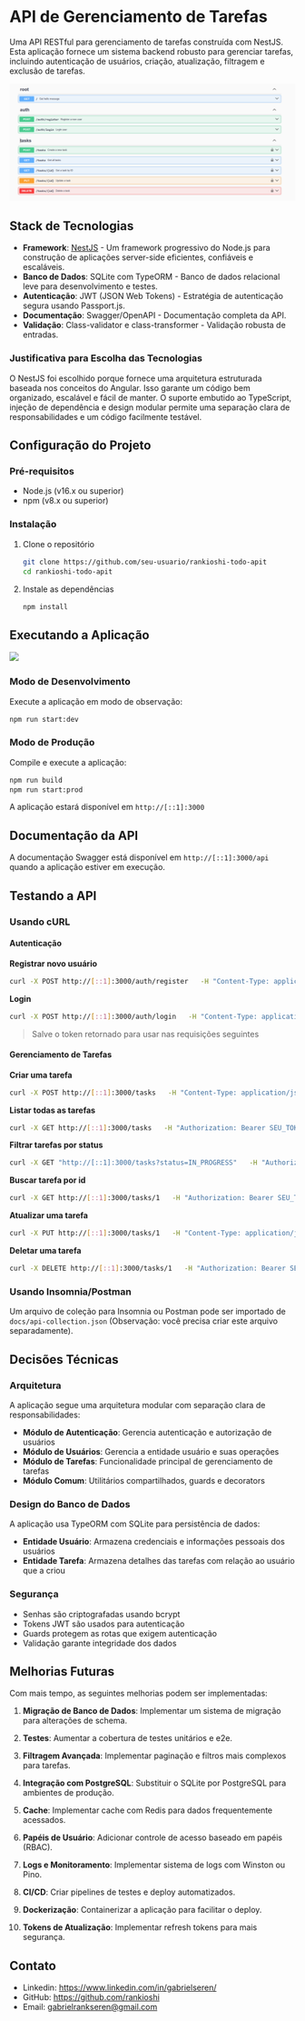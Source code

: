 # API de Gerenciamento de Tarefas

Uma API RESTful para gerenciamento de tarefas construída com NestJS. Esta aplicação fornece um sistema backend robusto para gerenciar tarefas, incluindo autenticação de usuários, criação, atualização, filtragem e exclusão de tarefas.

<img src="imgs/swaggerUI.png"/>

## Stack de Tecnologias

- **Framework**: [NestJS](https://nestjs.com/) - Um framework progressivo do Node.js para construção de aplicações server-side eficientes, confiáveis e escaláveis.
- **Banco de Dados**: SQLite com TypeORM - Banco de dados relacional leve para desenvolvimento e testes.
- **Autenticação**: JWT (JSON Web Tokens) - Estratégia de autenticação segura usando Passport.js.
- **Documentação**: Swagger/OpenAPI - Documentação completa da API.
- **Validação**: Class-validator e class-transformer - Validação robusta de entradas.

### Justificativa para Escolha das Tecnologias

O NestJS foi escolhido porque fornece uma arquitetura estruturada baseada nos conceitos do Angular. Isso garante um código bem organizado, escalável e fácil de manter. O suporte embutido ao TypeScript, injeção de dependência e design modular permite uma separação clara de responsabilidades e um código facilmente testável.

## Configuração do Projeto

### Pré-requisitos

- Node.js (v16.x ou superior)
- npm (v8.x ou superior)

### Instalação

1. Clone o repositório
   ```bash
   git clone https://github.com/seu-usuario/rankioshi-todo-apit
   cd rankioshi-todo-apit
   ```

2. Instale as dependências
   ```bash
   npm install
   ```

## Executando a Aplicação

<img src="imgs/npmstart.png"/>

### Modo de Desenvolvimento

Execute a aplicação em modo de observação:
```bash
npm run start:dev
```

### Modo de Produção

Compile e execute a aplicação:
```bash
npm run build
npm run start:prod
```

A aplicação estará disponível em `http://[::1]:3000`

## Documentação da API

A documentação Swagger está disponível em `http://[::1]:3000/api` quando a aplicação estiver em execução.

## Testando a API

### Usando cURL

#### Autenticação

**Registrar novo usuário**
```bash
curl -X POST http://[::1]:3000/auth/register   -H "Content-Type: application/json"   -d '{"username": "testuser", "password": "Password123!"}'
```

**Login**
```bash
curl -X POST http://[::1]:3000/auth/login   -H "Content-Type: application/json"   -d '{"username": "testuser", "password": "Password123!"}'
```

> Salve o token retornado para usar nas requisições seguintes

#### Gerenciamento de Tarefas

**Criar uma tarefa**
```bash
curl -X POST http://[::1]:3000/tasks   -H "Content-Type: application/json"   -H "Authorization: Bearer SEU_TOKEN_JWT"   -d '{"title": "Completar projeto", "description": "Finalizar o projeto NestJS", "status": "OPEN"}'
```

**Listar todas as tarefas**
```bash
curl -X GET http://[::1]:3000/tasks   -H "Authorization: Bearer SEU_TOKEN_JWT"
```

**Filtrar tarefas por status**
```bash
curl -X GET "http://[::1]:3000/tasks?status=IN_PROGRESS"   -H "Authorization: Bearer SEU_TOKEN_JWT"
```

**Buscar tarefa por id**
```bash
curl -X GET http://[::1]:3000/tasks/1   -H "Authorization: Bearer SEU_TOKEN_JWT"
```

**Atualizar uma tarefa**
```bash
curl -X PUT http://[::1]:3000/tasks/1   -H "Content-Type: application/json"   -H "Authorization: Bearer SEU_TOKEN_JWT"   -d '{"status": "DONE"}'
```

**Deletar uma tarefa**
```bash
curl -X DELETE http://[::1]:3000/tasks/1   -H "Authorization: Bearer SEU_TOKEN_JWT"
```

### Usando Insomnia/Postman

Um arquivo de coleção para Insomnia ou Postman pode ser importado de `docs/api-collection.json` (Observação: você precisa criar este arquivo separadamente).

## Decisões Técnicas

### Arquitetura

A aplicação segue uma arquitetura modular com separação clara de responsabilidades:
- **Módulo de Autenticação**: Gerencia autenticação e autorização de usuários
- **Módulo de Usuários**: Gerencia a entidade usuário e suas operações
- **Módulo de Tarefas**: Funcionalidade principal de gerenciamento de tarefas
- **Módulo Comum**: Utilitários compartilhados, guards e decorators

### Design do Banco de Dados

A aplicação usa TypeORM com SQLite para persistência de dados:
- **Entidade Usuário**: Armazena credenciais e informações pessoais dos usuários
- **Entidade Tarefa**: Armazena detalhes das tarefas com relação ao usuário que a criou

### Segurança

- Senhas são criptografadas usando bcrypt
- Tokens JWT são usados para autenticação
- Guards protegem as rotas que exigem autenticação
- Validação garante integridade dos dados

## Melhorias Futuras

Com mais tempo, as seguintes melhorias podem ser implementadas:

1. **Migração de Banco de Dados**: Implementar um sistema de migração para alterações de schema.

2. **Testes**: Aumentar a cobertura de testes unitários e e2e.

3. **Filtragem Avançada**: Implementar paginação e filtros mais complexos para tarefas.

4. **Integração com PostgreSQL**: Substituir o SQLite por PostgreSQL para ambientes de produção.

5. **Cache**: Implementar cache com Redis para dados frequentemente acessados.

6. **Papéis de Usuário**: Adicionar controle de acesso baseado em papéis (RBAC).

7. **Logs e Monitoramento**: Implementar sistema de logs com Winston ou Pino.

8. **CI/CD**: Criar pipelines de testes e deploy automatizados.

9. **Dockerização**: Containerizar a aplicação para facilitar o deploy.

10. **Tokens de Atualização**: Implementar refresh tokens para mais segurança.

## Contato

- Linkedin: https://www.linkedin.com/in/gabrielseren/
- GitHub: https://github.com/rankioshi
- Email: gabrielrankseren@gmail.com
